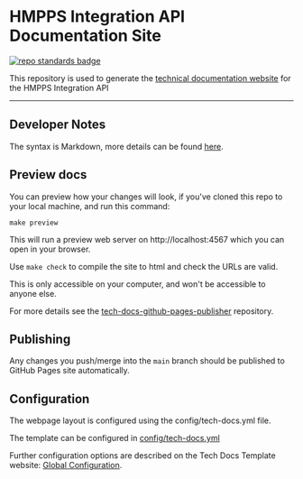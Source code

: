 # HMPPS Integration API Documentation Site

[![repo standards badge](https://img.shields.io/badge/dynamic/json?color=blue&style=for-the-badge&logo=github&label=MoJ%20Compliant&query=%24.result&url=https%3A%2F%2Foperations-engineering-reports.cloud-platform.service.justice.gov.uk%2Fapi%2Fv1%2Fcompliant_public_repositories%2Ftemplate-documentation-site)](https://operations-engineering-reports.cloud-platform.service.justice.gov.uk/public-github-repositories.html#template-documentation-site "Link to report")

This repository is used to generate the [technical documentation website](https://ministryofjustice.github.io/hmpps-integration-api-docs) for the HMPPS Integration API

---

## Developer Notes

The syntax is Markdown, more details can be found [here](https://daringfireball.net/projects/markdown/).

## Preview docs

You can preview how your changes will look, if you've cloned this repo to your local machine, and run this command:

```
make preview
```

This will run a preview web server on http://localhost:4567 which you can open in your browser.

Use `make check` to compile the site to html and check the URLs are valid.

This is only accessible on your computer, and won't be accessible to anyone else.

For more details see the [tech-docs-github-pages-publisher](https://github.com/ministryofjustice/tech-docs-github-pages-publisher) repository.

## Publishing

Any changes you push/merge into the `main` branch should be published to GitHub Pages site automatically.

## Configuration

The webpage layout is configured using the config/tech-docs.yml file.

The template can be configured in [config/tech-docs.yml](config/tech-docs.yml)

Further configuration options are described on the Tech Docs Template website: [Global Configuration](https://tdt-documentation.london.cloudapps.digital/configure_project/global_configuration/).
